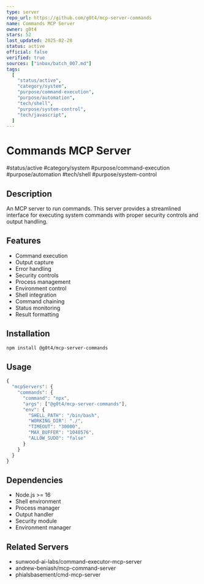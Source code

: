 ```yaml
---
type: server
repo_url: https://github.com/g0t4/mcp-server-commands
name: Commands MCP Server
owner: g0t4
stars: 52
last_updated: 2025-02-28
status: active
official: false
verified: true
sources: ["inbox/batch_007.md"]
tags:
  [
    "status/active",
    "category/system",
    "purpose/command-execution",
    "purpose/automation",
    "tech/shell",
    "purpose/system-control",
    "tech/javascript",
  ]
---
```


# Commands MCP Server

#status/active #category/system #purpose/command-execution #purpose/automation #tech/shell #purpose/system-control

## Description

An MCP server to run commands. This server provides a streamlined interface for executing system commands with proper security controls and output handling.

## Features

- Command execution
- Output capture
- Error handling
- Security controls
- Process management
- Environment control
- Shell integration
- Command chaining
- Status monitoring
- Result formatting

## Installation

```bash
npm install @g0t4/mcp-server-commands
```

## Usage

```javascript
{
  "mcpServers": {
    "commands": {
      "command": "npx",
      "args": ["@g0t4/mcp-server-commands"],
      "env": {
        "SHELL_PATH": "/bin/bash",
        "WORKING_DIR": "./",
        "TIMEOUT": "30000",
        "MAX_BUFFER": "1048576",
        "ALLOW_SUDO": "false"
      }
    }
  }
}
```

## Dependencies

- Node.js >= 16
- Shell environment
- Process manager
- Output handler
- Security module
- Environment manager

## Related Servers

- sunwood-ai-labs/command-executor-mcp-server
- andrew-beniash/mcp-command-server
- phialsbasement/cmd-mcp-server

